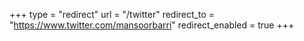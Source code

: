 +++
type = "redirect"
url = "/twitter"
redirect_to = "https://www.twitter.com/mansoorbarri"
redirect_enabled = true
+++